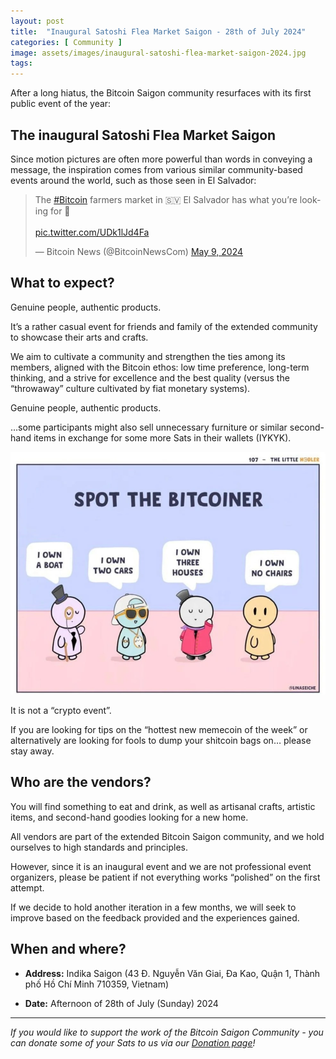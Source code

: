 ```yaml
---
layout: post
title:  "Inaugural Satoshi Flea Market Saigon - 28th of July 2024"
categories: [ Community ]
image: assets/images/inaugural-satoshi-flea-market-saigon-2024.jpg
tags: 
---
```

After a long hiatus, the Bitcoin Saigon community resurfaces with its first public event of the year:

## The inaugural Satoshi Flea Market Saigon

Since motion pictures are often more powerful than words in conveying a message, the inspiration comes from various similar community-based events around the world, such as those seen in El Salvador:

<blockquote class="twitter-tweet"><p lang="en" dir="ltr">The <a href="https://twitter.com/hashtag/Bitcoin?src=hash&amp;ref_src=twsrc%5Etfw">#Bitcoin</a> farmers market in 🇸🇻 El Salvador has what you’re looking for 👀<br><br> <a href="https://t.co/UDk1lJd4Fa">pic.twitter.com/UDk1lJd4Fa</a></p>&mdash; Bitcoin News (@BitcoinNewsCom) <a href="https://twitter.com/BitcoinNewsCom/status/1788603569421132158?ref_src=twsrc%5Etfw">May 9, 2024</a></blockquote> <script async src="https://platform.twitter.com/widgets.js" charset="utf-8"></script>

## What to expect?

Genuine people, authentic products.

It’s a rather casual event for friends and family of the extended community to showcase their arts and crafts. 

We aim to cultivate a community and strengthen the ties among its members, aligned with the Bitcoin ethos: low time preference, long-term thinking, and a strive for excellence and the best quality (versus the “throwaway” culture cultivated by fiat monetary systems).

Genuine people, authentic products.

…some participants might also sell unnecessary furniture or similar second-hand items in exchange for some more Sats in their wallets (IYKYK).

![Spot the Bitcoiner](/assets/images/inaugural-satoshi-flea-market-saigon-2024-1.jpg)


It is not a “crypto event”.

If you are looking for tips on the “hottest new memecoin of the week” or alternatively are looking for fools to dump your shitcoin bags on… please stay away.

## Who are the vendors?

You will find something to eat and drink, as well as artisanal crafts, artistic items, and second-hand goodies looking for a new home.

All vendors are part of the extended Bitcoin Saigon community, and we hold ourselves to high standards and principles.

However, since it is an inaugural event and we are not professional event organizers, please be patient if not everything works “polished” on the first attempt.

If we decide to hold another iteration in a few months, we will seek to improve based on the feedback provided and the experiences gained.

## When and where?

- **Address:** Indika Saigon (43 Đ. Nguyễn Văn Giai, Đa Kao, Quận 1, Thành phố Hồ Chí Minh 710359, Vietnam)

- **Date:** Afternoon of 28th of July (Sunday) 2024

---

*If you would like to support the work of the Bitcoin Saigon Community - you can donate some of your Sats to us via our [Donation page](https://bitcoinsaigon.org/donate-satoshis)!*